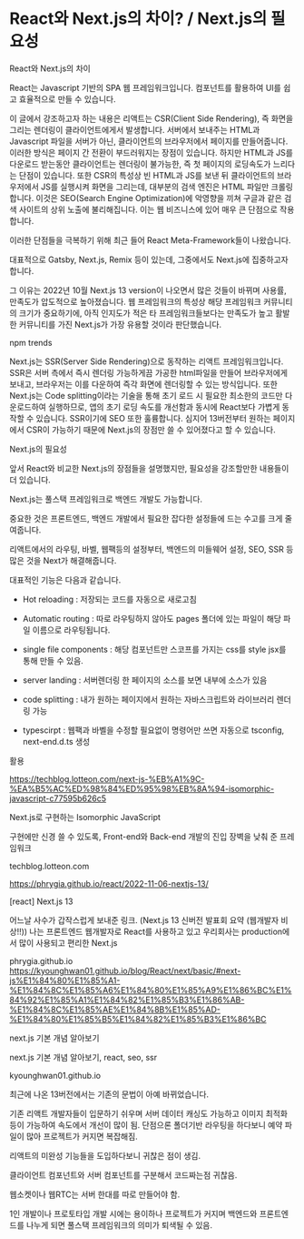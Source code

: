 # React와 Next.js의 차이? / Next.js의 필요성

React와 Next.js의 차이


React는 Javascript 기반의 SPA 웹 프레임워크입니다. 컴포넌트를 활용하여 UI를 쉽고 효율적으로 만들 수 있습니다.

이 글에서 강조하고자 하는 내용은 리액트는 CSR(Client Side Rendering), 즉 화면을 그리는 렌더링이 클라이언트에게서 발생합니다. 서버에서 보내주는 HTML과 Javascript 파일을 서버가 아닌, 클라이언트의 브라우저에서 페이지를 만들어줍니다. 이러한 방식은 페이지 간 전환이 부드러워지는 장점이 있습니다. 하지만 HTML과 JS를 다운로드 받는동안 클라이언트는 렌더링이 불가능한, 즉 첫 페이지의 로딩속도가 느리다는 단점이 있습니다. 또한 CSR의 특성상 빈 HTML과 JS를 보낸 뒤 클라이언트의 브라우저에서 JS를 실행시켜 화면을 그리는데, 대부분의 검색 엔진은 HTML 파일만 크롤링합니다. 이것은 SEO(Search Engine Optimization)에 악영향을 끼쳐 구글과 같은 검색 사이트의 상위 노출에 불리해집니다. 이는 웹 비즈니스에 있어 매우 큰 단점으로 작용합니다.



이러한 단점들을 극복하기 위해 최근 들어 React Meta-Framework들이 나왔습니다.

대표적으로 Gatsby, Next.js, Remix 등이 있는데, 그중에서도 Next.js에 집중하고자 합니다.

그 이유는 2022년 10월 Next.js 13 version이 나오면서 많은 것들이 바뀌며 사용률, 만족도가 압도적으로 높아졌습니다.  웹 프레임워크의 특성상 해당 프레임워크 커뮤니티의 크기가 중요하기에, 아직 인지도가 적은 타 프레임워크들보다는 만족도가 높고 활발한 커뮤니티를 가진 Next.js가 가장 유용할 것이라 판단했습니다. 




npm trends


Next.js는 SSR(Server Side Rendering)으로 동작하는 리액트 프레임워크입니다. SSR은 서버 측에서 즉시 렌더링 가능하게끔 가공한 html파일을 만들어 브라우저에게 보내고, 브라우저는 이를 다운하여 즉각 화면에 렌더링할 수 있는 방식입니다. 또한 Next.js는 Code splitting이라는 기술을 통해 초기 로드 시 필요한 최소한의 코드만 다운로드하여 실행하므로, 앱의 초기 로딩 속도를 개선함과 동시에 React보다 가볍게 동작할 수 있습니다. SSR이기에 SEO 또한 훌륭합니다. 심지어 13버전부터 원하는 페이지에서 CSR이 가능하기 때문에 Next.js의 장점만 쓸 수 있어졌다고 할 수 있습니다.





Next.js의 필요성


앞서 React와 비교한 Next.js의 장점들을 설명했지만, 필요성을 강조할만한 내용들이 더 있습니다.

Next.js는 풀스택 프레임워크로 백엔드 개발도 가능합니다.

중요한 것은 프론트엔드, 백엔드 개발에서 필요한 잡다한 설정들에 드는 수고를 크게 줄여줍니다.

리액트에서의 라우팅, 바벨, 웹팩등의 설정부터, 백엔드의 미들웨어 설정, SEO, SSR 등 많은 것을 Next가 해결해줍니다.

대표적인 기능은 다음과 같습니다.

- Hot reloading : 저장되는 코드를 자동으로 새로고침

- Automatic routing : 따로 라우팅하지 않아도 pages 폴더에 있는 파일이 해당 파일 이름으로 라우팅됩니다.

- single file components : 해당 컴포넌트만 스코프를 가지는 css를 style jsx를 통해 만들 수 있음.

- server landing : 서버렌더링 한 페이지의 소스를 보면 내부에 소스가 있음

- code splitting : 내가 원하는 페이지에서 원하는 자바스크립트와 라이브러리 렌더링 가능

- typescirpt : 웹팩과 바벨을 수정할 필요없이 명령어만 쓰면 자동으로 tsconfig, next-end.d.ts 생성









활용

https://techblog.lotteon.com/next-js-%EB%A1%9C-%EA%B5%AC%ED%98%84%ED%95%98%EB%8A%94-isomorphic-javascript-c77595b626c5

Next.js로 구현하는 Isomorphic JavaScript

구현에만 신경 쓸 수 있도록, Front-end와 Back-end 개발의 진입 장벽을 낮춰 준 프레임워크

techblog.lotteon.com


https://phrygia.github.io/react/2022-11-06-nextjs-13/

[react] Next.js 13

어느날 사수가 갑작스럽게 보내준 링크. (Next.js 13 신버전 발표회 요약 (웹개발자 비상!!)) 나는 프론트엔드 웹개발자로 React를 사용하고 있고 우리회사는 production에서 많이 사용되고 편리한 Next.js

phrygia.github.io
https://kyounghwan01.github.io/blog/React/next/basic/#next-js%E1%84%80%E1%85%A1-%E1%84%8C%E1%85%A6%E1%84%80%E1%85%A9%E1%86%BC%E1%84%92%E1%85%A1%E1%84%82%E1%85%B3%E1%86%AB-%E1%84%8C%E1%85%AE%E1%84%8B%E1%85%AD-%E1%84%80%E1%85%B5%E1%84%82%E1%85%B3%E1%86%BC

next.js 기본 개념 알아보기

next.js 기본 개념 알아보기, react, seo, ssr

kyounghwan01.github.io






최근에 나온 13버전에서는 기존의 문법이 아예 바뀌었습니다.

기존 리액트 개발자들이 입문하기 쉬우며 서버 데이터 캐싱도 가능하고 이미지 최적화 등이 가능하여 속도에서 개선이 많이 됨. 단점으론 폴더기반 라우팅을 하다보니 예약 파일이 많아 프로젝트가 커지면 복잡해짐.

리액트의 미완성 기능들을 도입하다보니 귀찮은 점이 생김.

클라이언트 컴포넌트와 서버 컴포넌트를 구분해서 코드짜는점 귀찮음.

웹소켓이나 웹RTC는 서버 한대를 따로 만들어야 함.

1인 개발이나 프로토타입 개발 시에는 용이하나 프로젝트가 커지며 백엔드와 프론트엔드를 나누게 되면 풀스택 프레임워크의 의미가 퇴색될 수 있음.

